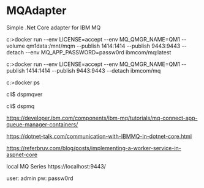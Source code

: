 # MQAdapter
 Simple .Net Core adapter for IBM MQ

  c:>docker run --env LICENSE=accept --env MQ_QMGR_NAME=QM1 --volume qm1data:/mnt/mqm --publish 1414:1414 --publish 9443:9443 --detach --env MQ_APP_PASSWORD=passw0rd ibmcom/mq:latest

 c:>docker run --env LICENSE=accept --env MQ_QMGR_NAME=QM1 --publish 1414:1414 --publish 9443:9443 --detach ibmcom/mq

 c:>docker ps

 cli$ dspmqver

 cli$ dspmq


 https://developer.ibm.com/components/ibm-mq/tutorials/mq-connect-app-queue-manager-containers/

 https://dotnet-talk.com/communication-with-IBMMQ-in-dotnet-core.html

https://referbruv.com/blog/posts/implementing-a-worker-service-in-aspnet-core



local MQ Series
https://localhost:9443/

user: admin	
pw: passw0rd






